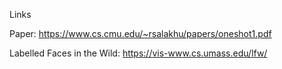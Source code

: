 Links

Paper: https://www.cs.cmu.edu/~rsalakhu/papers/oneshot1.pdf

Labelled Faces in the Wild: https://vis-www.cs.umass.edu/lfw/
